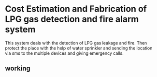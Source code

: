 # Cost Estimation and Fabrication of LPG gas detection and fire alarm system
This system deals with the detection of LPG gas leakage and fire. Then protect the place with the help of water sprinkler and sending the location via sms to the multiple devices and giving emergency calls.
## working
